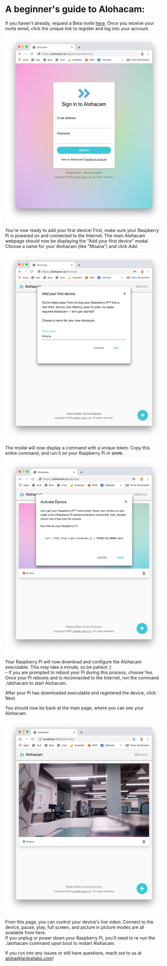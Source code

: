 # A beginner's guide to Alohacam:

If you haven't already, request a Beta invite [here](https://lanikailabs.com/alohacam). Once you receive your invite email, click the unique link to register and log into your account. 


![1](images/1.png)

You're now ready to add your first device! First, make sure your Raspberry Pi is powered on and connected to the Internet. The main Alohacam webpage should now be displaying the "Add your first device" modal. Choose a name for your Alohacam (like "Moana") and click Add.

![2](images/2.png)
 
The modal will now display a command with a unique token. Copy this entire command, and run it on your Raspberry Pi in `$HOME`.

![3](images/3.png)

Your Raspberry Pi will now download and configure the Alohacam executable. This may take a minute, so be patient :)
    <br> – If you are prompted to reboot your Pi during this process, choose Yes. Once your Pi reboots and is reconnected to the Internet, run the command ./alohacam to start Alohacam. 
    
After your Pi has downloaded executable and registered the device, click Next. 

You should now be back at the main page, where you can see your Alohacam. 

![6](images/6.png)

From this page, you can control your device's live video. Connect to the device, pause, play, full screen, and picture in picture modes are all available from here. 
<br> If you unplug or power down your Raspberry Pi, you'll need to re-run the ./alohacam command upon boot to restart Alohacam. 

If you run into any issues or still have questions, reach out to us at aloha@lanikailabs.com! 
